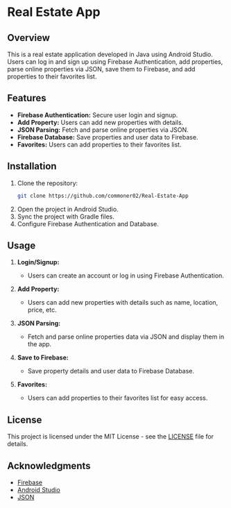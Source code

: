 # Real Estate App

## Overview
This is a real estate application developed in Java using Android Studio. Users can log in and sign up using Firebase Authentication, add properties, parse online properties via JSON, save them to Firebase, and add properties to their favorites list.

## Features
- **Firebase Authentication:** Secure user login and signup.
- **Add Property:** Users can add new properties with details.
- **JSON Parsing:** Fetch and parse online properties via JSON.
- **Firebase Database:** Save properties and user data to Firebase.
- **Favorites:** Users can add properties to their favorites list.

## Installation
1. Clone the repository:
    ```sh
    git clone https://github.com/commoner02/Real-Estate-App
    ```
2. Open the project in Android Studio.
3. Sync the project with Gradle files.
4. Configure Firebase Authentication and Database.

## Usage
1. **Login/Signup:**
    - Users can create an account or log in using Firebase Authentication.

2. **Add Property:**
    - Users can add new properties with details such as name, location, price, etc.

3. **JSON Parsing:**
    - Fetch and parse online properties data via JSON and display them in the app.

4. **Save to Firebase:**
    - Save property details and user data to Firebase Database.

5. **Favorites:**
    - Users can add properties to their favorites list for easy access.

## License
This project is licensed under the MIT License - see the [LICENSE](LICENSE) file for details.

## Acknowledgments
- [Firebase](https://firebase.google.com/)
- [Android Studio](https://developer.android.com/studio)
- [JSON](https://www.json.org/)


